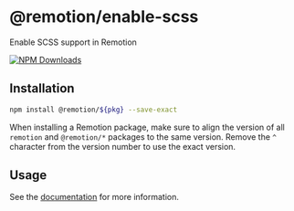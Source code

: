 # @remotion/enable-scss
 
Enable SCSS support in Remotion
 
[![NPM Downloads](https://img.shields.io/npm/dm/enable-scss.svg?style=flat&color=black&label=Downloads)](https://npmcharts.com/compare/enable-scss?minimal=true)
 
## Installation
 
```bash
npm install @remotion/${pkg} --save-exact
```
 
When installing a Remotion package, make sure to align the version of all `remotion` and `@remotion/*` packages to the same version.
Remove the `^` character from the version number to use the exact version.
 
## Usage
 
See the [documentation](https://www.remotion.dev/docs/enable-scss/overview) for more information.
